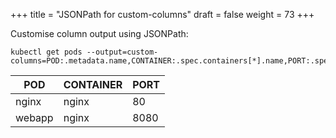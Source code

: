 +++
title = "JSONPath for custom-columns"
draft = false
weight = 73
+++

Customise column output using JSONPath:

```shell
kubectl get pods --output=custom-columns=POD:.metadata.name,CONTAINER:.spec.containers[*].name,PORT:.spec.containers[*].ports[0].containerPort
```

| POD    | CONTAINER | PORT |
|--------|-----------|------|
| nginx  | nginx     | 80   |
| webapp | nginx     | 8080 |
